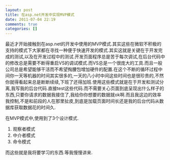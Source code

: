 ```yaml
---
layout: post
title: 在asp.net开发中实现MVP模式
date: 2011-07-04 22:19
comments: true
categories: []
---
```

<p>最近才开始接触到在asp.net的开发中使用的MVP模式.其实这些在微软不积极的支持的模式下大家都在寻找一种便于快速开发的模式.其实这就是关键在于开发完成的测试,以及在开发过程中的测试.开发页面程序总是苦于每次调试,在后台代码中的修改总是需要不断得重启VS的调试模式.而VS总是一个很庞大的工具.而且一般公司总是希望能够干活而不希望掏腰包增加硬件的配置.在这个不断的循环过程中间你一天等机器的时间其实很多的,一天的八小时中间这些时间也是很珍贵的,不然你就得看起来总是断断续续,下班了还得加班.使用这些模式就是在于开发和测试分离,我写我的后台代码.直接test这些代码.而不需要关心页面到底呈现出什么样子的东西,只要你请求的数据我接住了,我给你你想要的数据就ok啊.而且我这边的效率我控制,不是和前段的人在那里扯皮,到底是加载页面时间长还是我的后台代码从数据库获取数据花的时间久.</p> <p>在MVP模式中,使用到了3个设计模式.</p> <ol> <li>观察者模式  <li>中介者模式  <li>命令模式</li></ol> <p>而这些就是我将要学习的东西.等我慢慢讲来.</p>
